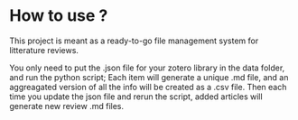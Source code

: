 # How to use ?

This project is meant as a ready-to-go file management system for litterature reviews. 

You only need to put the .json file for your zotero library in the data folder, and run the python script; 
Each item will generate a unique .md file, and an aggreagated version of all the info will be created as a .csv file.
Then each time you update the json file and rerun the script, added articles will generate new review .md files. 